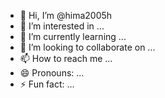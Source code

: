 - 👋 Hi, I’m @hima2005h
- 👀 I’m interested in ...
- 🌱 I’m currently learning ...
- 💞️ I’m looking to collaborate on ...
- 📫 How to reach me ...
- 😄 Pronouns: ...
- ⚡ Fun fact: ...

<!---
hima2005h/hima2005h is a ✨ special ✨ repository because its `README.md` (this file) appears on your GitHub profile.
You can click the Preview link to take a look at your changes.
--->
